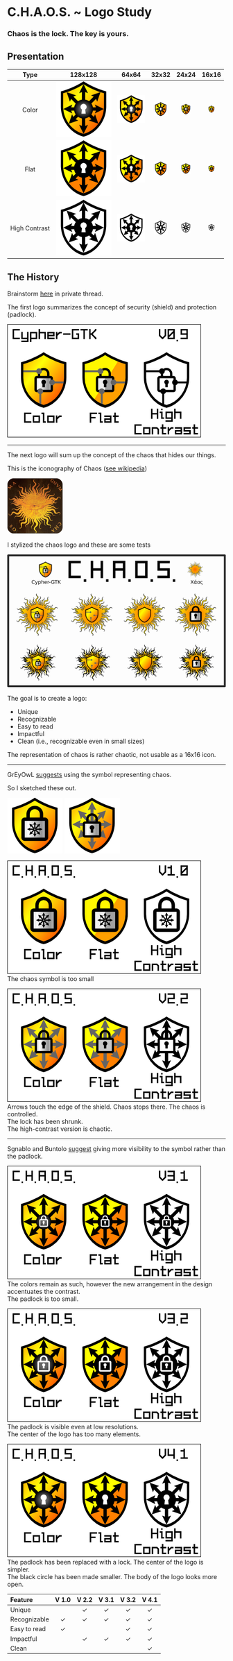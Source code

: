 C.H.A.O.S. ~ Logo Study
=======================
### Chaos is the lock. The key is yours.

## Presentation

|Type|128x128|64x64|32x32|24x24|16x16|
|:---:|:---:|:---:|:---:|:---:|:---:|
|Color|<img src="../CHAOS.svg" width=128>|<img src="../CHAOS.svg" width=64>|<img src="../CHAOS.svg" width=32>|<img src="../CHAOS.svg" width=24>|<img src="../CHAOS.svg" width=16>|
|Flat|<img src="../flat/CHAOS.svg" width=128>|<img src="../flat/CHAOS.svg" width=64>|<img src="../flat/CHAOS.svg" width=32>|<img src="../flat/CHAOS.svg" width=24>|<img src="../flat/CHAOS.svg" width=16>|
|High Contrast|<img src="../high_contrast/CHAOS.svg" width=128>|<img src="../high_contrast/CHAOS.svg" width=64>|<img src="../high_contrast/CHAOS.svg" width=32>|<img src="../high_contrast/CHAOS.svg" width=24>|<img src="../high_contrast/CHAOS.svg" width=16>|

## The History

Brainstorm [here](https://bubs.altervista.org) in private thread.

The first logo summarizes the concept of security (shield) and protection (padlock).

![Cypher-GTK logos v0.9](Cypher-GTK_v0.9.png)

---

The next logo will sum up the concept of the chaos that hides our things.

This is the iconography of Chaos ([see wikipedia](https://en.wikipedia.org/wiki/Chaos_(cosmogony)))

![mithological](mithological/Χάος_128.png)

I stylized the chaos logo and these are some tests

![mithological_tests](mithological/test.png)

The goal is to create a logo:
* Unique
* Recognizable
* Easy to read
* Impactful
* Clean (i.e., recognizable even in small sizes)

The representation of chaos is rather chaotic, not usable as a 16x16 icon.

---

GrEyOwL [suggests](https://bubs.altervista.org/index.php?msg=248411) using the symbol representing chaos.

So I sketched these out.

![Chaos logo v1.0](CHAOS_v1.0_single.png)
![Chaos logo v2.0](CHAOS_v2.0_single.png)

![Chaos logos v1.0](CHAOS_v1.0.png)<br>
The chaos symbol is too small

![Chaos logos v2.2](CHAOS_v2.2.png)<br>
Arrows touch the edge of the shield. Chaos stops there. The chaos is controlled.<br>
The lock has been shrunk.<br>
The high-contrast version is chaotic.

---

Sgnablo and Buntolo [suggest](https://bubs.altervista.org/index.php?msg=248493) giving more visibility to the symbol rather than the padlock.

![Chaos logos v3.1](CHAOS_v3.1.png)<br>
The colors remain as such, however the new arrangement in the design accentuates the contrast.<br>
The padlock is too small.

![Chaos logos v3.2](CHAOS_v3.2.png)<br>
The padlock is visible even at low resolutions.<br>
The center of the logo has too many elements.

![Chaos logos v4.1](CHAOS_v4.1.png)<br>
The padlock has been replaced with a lock. The center of the logo is simpler.<br>
The black circle has been made smaller. The body of the logo looks more open.

|Feature      | V 1.0  | V 2.2  | V 3.1  | V 3.2  | V 4.1  |
|:------------|:------:|:------:|:------:|:------:|:------:|
|Unique       |        |&#10003;|&#10003;|&#10003;|&#10003;|
|Recognizable |&#10003;|&#10003;|&#10003;|&#10003;|&#10003;|
|Easy to read |&#10003;|        |        |&#10003;|&#10003;|
|Impactful    |        |&#10003;|&#10003;|&#10003;|&#10003;|
|Clean        |        |        |        |        |&#10003;|